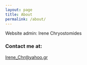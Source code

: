 ```yaml
---
layout: page
title: About
permalink: /about/
---
```


Website admin: Irene Chryostomides

### Contact me at:

[Irene_Chr@yahoo.gr](Irene_Chr@yahoo.gr)

